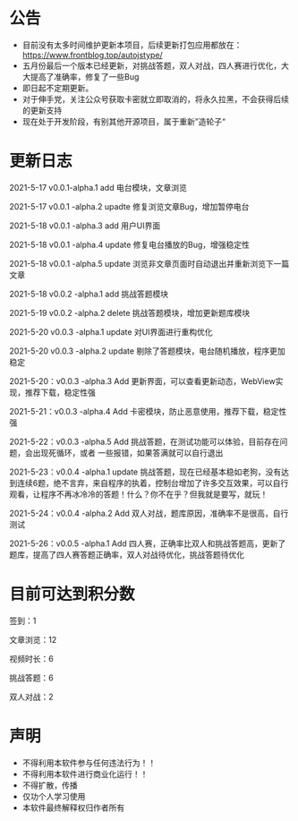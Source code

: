 

# 公告

- 目前没有太多时间维护更新本项目，后续更新打包应用都放在：https://www.frontblog.top/autojstype/
- 五月份最后一个版本已经更新，对挑战答题，双人对战，四人赛进行优化，大大提高了准确率，修复了一些Bug
- 即日起不定期更新。
- 对于伸手党，关注公众号获取卡密就立即取消的，将永久拉黑，不会获得后续的更新支持
- 现在处于开发阶段，有别其他开源项目，属于重新”造轮子“

# 更新日志

2021-5-17   v0.0.1-alpha.1   add    电台模块，文章浏览

2021-5-17   v0.0.1 -alpha.2   upadte  修复浏览文章Bug，增加暂停电台

2021-5-18   v0.0.1 -alpha.3    add    用户UI界面

2021-5-18  v0.0.1 -alpha.4    update  修复电台播放的Bug，增强稳定性

2021-5-18  v0.0.1 -alpha.5    update  浏览非文章页面时自动退出并重新浏览下一篇文章

2021-5-18  v0.0.2 -alpha.1     add    挑战答题模块

2021-5-19 v0.0.2 -alpha.2     delete  挑战答题模块，增加更新题库模块

2021-5-20 v0.0.3 -alpha.1     update  对UI界面进行重构优化

2021-5-20  v0.0.3 -alpha.2     update  剔除了答题模块，电台随机播放，程序更加稳定

2021-5-20：v0.0.3 -alpha.3    Add  更新界面，可以查看更新动态，WebView实现，推荐下载，稳定性强

2021-5-21：v0.0.3 -alpha.4    Add  卡密模块，防止恶意使用，推荐下载，稳定性强

2021-5-22：v0.0.3 -alpha.5    Add  挑战答题，在测试功能可以体验，目前存在问题，会出现死循环，或者 一些报错，如果答满就可以自行退出

2021-5-23：v0.0.4 -alpha.1    update  挑战答题，现在已经基本稳如老狗，没有达到连续6题，绝不言弃，来自程序的执着，控制台增加了许多交互效果，可以自行观看，让程序不再冰冷冷的答题！什么？你不在乎？但我就是要写，就玩！

2021-5-24：v0.0.4 -alpha.2   Add  双人对战，题库原因，准确率不是很高，自行测试

2021-5-26：v0.0.5 -alpha.1  Add   四人赛，正确率比双人和挑战答题高，更新了题库，提高了四人赛答题正确率，双人对战待优化，挑战答题待优化

# 目前可达到积分数

签到：1

文章浏览：12

视频时长：6

挑战答题：6

双人对战：2

# 声明

- 不得利用本软件参与任何违法行为！！
- 不得利用本软件进行商业化运行！！
- 不得扩散，传播
- 仅功个人学习使用
- 本软件最终解释权归作者所有

